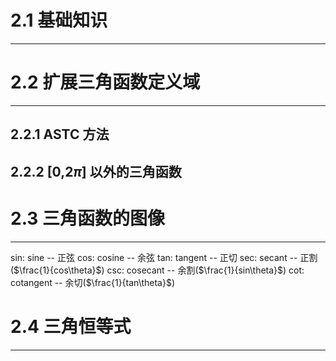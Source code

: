 # 2.1 基础知识
---

# 2.2 扩展三角函数定义域
---

## 2.2.1 ASTC 方法

## 2.2.2 \[0,2$\pi$] 以外的三角函数

# 2.3 三角函数的图像
---

sin: sine                -- 正弦
cos: cosine           -- 余弦
tan: tangent          -- 正切
sec: secant           -- 正割($\frac{1}{cos\theta}$)
csc: cosecant       -- 余割($\frac{1}{sin\theta}$)
cot: cotangent      -- 余切($\frac{1}{tan\theta}$)

# 2.4 三角恒等式
---